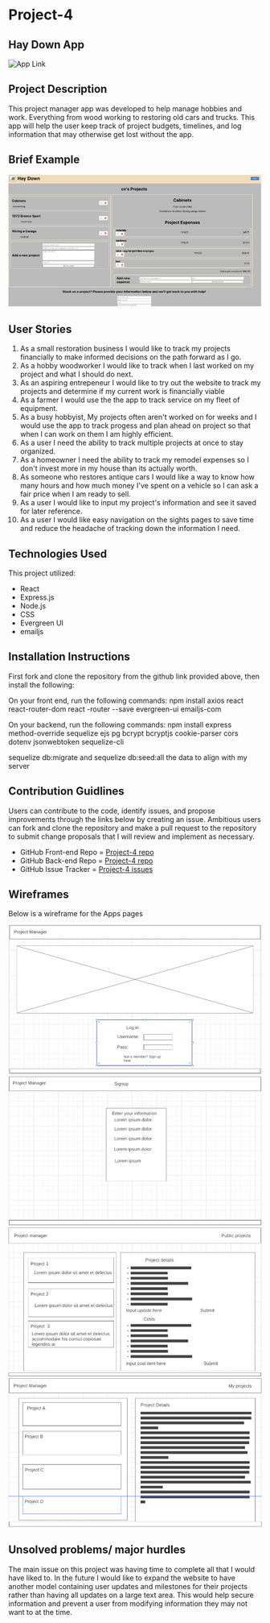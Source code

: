 # Project-4

## Hay Down App 
![App Link](https://thoughtful-regret.surge.sh/)

## Project Description

This project manager app was developed to help manage hobbies and work. Everything from wood working to restoring old cars and trucks. This app will help the user keep track of project budgets, timelines, and log information that may otherwise get lost without the app.

## Brief Example

![App in browser](/planning/briefExample.png)

## User Stories

1. As a small restoration business I would like to track my projects financially to make informed decisions on the path forward as I go.
2. As a hobby woodworker I would like to track when I last worked on my project and what I should do next.
3. As an aspiring entrepeneur I would like to try out the website to track my projects and determine if my current work is financially viable
4. As a farmer I would use the the app to track service on my fleet of equipment.
5. As a busy hobbyist, My projects often aren't worked on for weeks and I would use the app to track progess and plan ahead on project so that when I can work on them I am highly efficient. 
6. As a user I need the ability to track multiple projects at once to stay organized.
7. As a homeowner I need the ability to track my remodel expenses so I don't invest more in my house than its actually worth.
8. As someone who restores antique cars I would like a way to know how many hours and how much money I've spent on a vehicle so I can ask a fair price when I am ready to sell.
9. As a user I would like to input my project's information and see it saved for later reference.
10. As a user I would like easy navigation on the sights pages to save time and reduce the headache of tracking down the information I need.

## Technologies Used

This project utilized:
- React
- Express.js
- Node.js
- CSS
- Evergreen UI
- emailjs

## Installation Instructions
First fork and clone the repository from the github link provided above, then install the following:

On your front end, run the following commands:
npm install axios react react-router-dom react -router --save evergreen-ui emailjs-com

On your backend, run the following commands:
npm install express method-override sequelize ejs pg bcrypt bcryptjs cookie-parser cors dotenv jsonwebtoken sequelize-cli

sequelize db:migrate and sequelize db:seed:all the data to align with my server

## Contribution Guidlines

Users can contribute to the code, identify issues, and propose improvements through the links below by creating an issue. Ambitious users can fork and clone the repository and make a pull request to the repository to submit change proposals that I will review and implement as necessary.

- GitHub Front-end Repo = [Project-4 repo](https://github.com/cyoder1/Project-4)
- GitHub Back-end Repo = [Project-4 repo](https://github.com/cyoder1/project-4-backend)
- GitHub Issue Tracker = [Project-4 issues](https://github.com/cyoder1/Project-4/issues)

## Wireframes
Below is a wireframe for the Apps pages

![Home screen](/planning/homescreen.png)
![signup screen](/planning/signup.png)
![user project screen](/planning/userProjectPage.png)
![public project screen](/planning/publicProjectPage.png)

## Unsolved problems/ major hurdles
The main issue on this project was having time to complete all that I would have liked to. In the future I would like to expand the website to have another model containing user updates and milestones for their projects rather than having all updates on a large text area. This would help secure information and prevent a user from modifying information they may not want to at the time.
